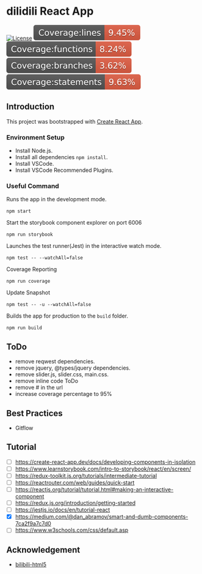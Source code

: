 # dilidili React App

[![License](https://img.shields.io/npm/l/make-coverage-badge.svg)](https://opensource.org/licenses/MIT)
![Coverage Lines](./coverage/badge-lines.svg)
![Coverage Functions](./coverage/badge-functions.svg)
![Coverage Branches](./coverage/badge-branches.svg)
![Coverage Statements](./coverage/badge-statements.svg)

## Introduction

This project was bootstrapped with [Create React App](https://github.com/facebook/create-react-app).

### Environment Setup

- Install Node.js.
- Install all dependencies `npm install`.
- Install VSCode.
- Install VSCode Recommended Plugins.

### Useful Command

Runs the app in the development mode.

    npm start

Start the storybook component explorer on port 6006

    npm run storybook

Launches the test runner(Jest) in the interactive watch mode.

    npm test -- --watchAll=false

Coverage Reporting

    npm run coverage

Update Snapshot

    npm test -- -u --watchAll=false

Builds the app for production to the `build` folder.

    npm run build

## ToDo

- remove reqwest dependencies.
- remove jquery, @types/jquery dependencies.
- remove slider.js, slider.css, main.css.
- remove inline code ToDo
- remove # in the url
- increase coverage percentage to 95%

## Best Practices

- Gitflow

## Tutorial

- [ ] https://create-react-app.dev/docs/developing-components-in-isolation
- [ ] https://www.learnstorybook.com/intro-to-storybook/react/en/screen/
- [ ] https://redux-toolkit.js.org/tutorials/intermediate-tutorial
- [ ] https://reactrouter.com/web/guides/quick-start
- [ ] https://reactjs.org/tutorial/tutorial.html#making-an-interactive-component
- [ ] https://redux.js.org/introduction/getting-started
- [ ] https://jestjs.io/docs/en/tutorial-react
- [x] https://medium.com/@dan_abramov/smart-and-dumb-components-7ca2f9a7c7d0
- [ ] https://www.w3schools.com/css/default.asp

## Acknowledgement

- [bilibili-html5](https://github.com/WhiteBlue/bilibili-html5)
